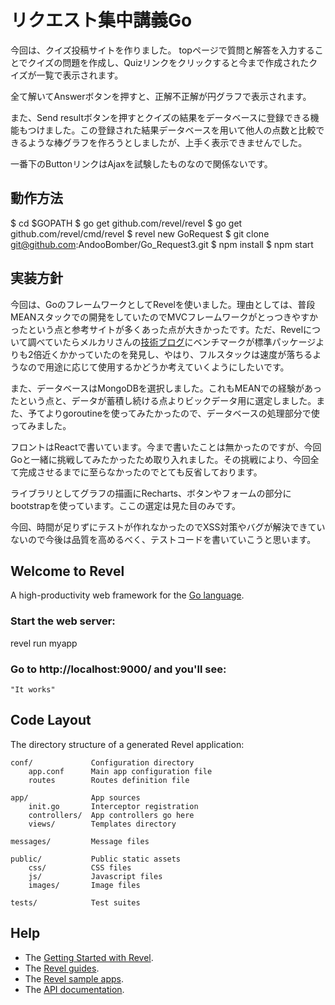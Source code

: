 # リクエスト集中講義Go

今回は、クイズ投稿サイトを作りました。
topページで質問と解答を入力することでクイズの問題を作成し、Quizリンクをクリックすると今まで作成されたクイズが一覧で表示されます。

全て解いてAnswerボタンを押すと、正解不正解が円グラフで表示されます。

また、Send resultボタンを押すとクイズの結果をデータベースに登録できる機能もつけました。この登録された結果データベースを用いて他人の点数と比較できるような棒グラフを作ろうとしましたが、上手く表示できませんでした。

一番下のButtonリンクはAjaxを試験したものなので関係ないです。

## 動作方法

$ cd $GOPATH
$ go get github.com/revel/revel
$ go get github.com/revel/cmd/revel
$ revel new GoRequest
$ git clone git@github.com:AndooBomber/Go_Request3.git
$ npm install
$ npm start

## 実装方針

今回は、GoのフレームワークとしてRevelを使いました。理由としては、普段MEANスタックでの開発をしていたのでMVCフレームワークがとっつきやすかったという点と参考サイトが多くあった点が大きかったです。ただ、Revelについて調べていたらメルカリさんの[技術ブログ](http://tech.mercari.com/entry/2016/12/19/180000)にベンチマークが標準パッケージよりも2倍近くかかっていたのを発見し、やはり、フルスタックは速度が落ちるようなので用途に応じて使用するかどうか考えていくようにしたいです。

また、データベースはMongoDBを選択しました。これもMEANでの経験があったという点と、データが蓄積し続ける点よりビックデータ用に選定しました。また、予てよりgoroutineを使ってみたかったので、データベースの処理部分で使ってみました。

フロントはReactで書いています。今まで書いたことは無かったのですが、今回Goと一緒に挑戦してみたかったため取り入れました。その挑戦により、今回全て完成させるまでに至らなかったのでとても反省しております。

ライブラリとしてグラフの描画にRecharts、ボタンやフォームの部分にbootstrapを使っています。ここの選定は見た目のみです。

今回、時間が足りずにテストが作れなかったのでXSS対策やバグが解決できていないので今後は品質を高めるべく、テストコードを書いていこうと思います。

## Welcome to Revel

A high-productivity web framework for the [Go language](http://www.golang.org/).


### Start the web server:

   revel run myapp

### Go to http://localhost:9000/ and you'll see:

    "It works"

## Code Layout

The directory structure of a generated Revel application:

    conf/             Configuration directory
        app.conf      Main app configuration file
        routes        Routes definition file

    app/              App sources
        init.go       Interceptor registration
        controllers/  App controllers go here
        views/        Templates directory

    messages/         Message files

    public/           Public static assets
        css/          CSS files
        js/           Javascript files
        images/       Image files

    tests/            Test suites


## Help

* The [Getting Started with Revel](http://revel.github.io/tutorial/gettingstarted.html).
* The [Revel guides](http://revel.github.io/manual/index.html).
* The [Revel sample apps](http://revel.github.io/examples/index.html).
* The [API documentation](https://godoc.org/github.com/revel/revel).

